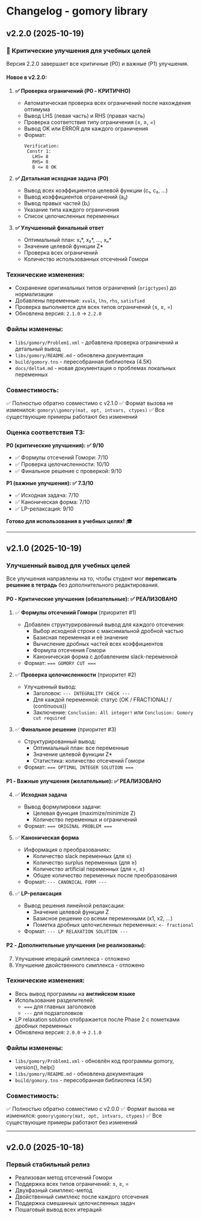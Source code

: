 # Changelog - gomory library

## v2.2.0 (2025-10-19)

### 🎯 Критические улучшения для учебных целей

Версия 2.2.0 завершает все критичные (P0) и важные (P1) улучшения.

#### Новое в v2.2.0:

1. **✅ Проверка ограничений (P0 - КРИТИЧНО)**
   - Автоматическая проверка всех ограничений после нахождения оптимума
   - Вывод LHS (левая часть) и RHS (правая часть)
   - Проверка соответствия типу ограничения (≤, ≥, =)
   - Вывод OK или ERROR для каждого ограничения
   - Формат:
     ```
     Verification:
      Constr 1:
        LHS= 8
        RHS= 8
        8 <= 8 OK
     ```

2. **✅ Детальная исходная задача (P0)**
   - Вывод всех коэффициентов целевой функции (c₁, c₂, ...)
   - Вывод коэффициентов ограничений (aᵢⱼ)
   - Вывод правых частей (bᵢ)
   - Указание типа каждого ограничения
   - Список целочисленных переменных

3. **✅ Улучшенный финальный ответ**
   - Оптимальный план: x₁*, x₂*, ..., xₙ*
   - Значение целевой функции Z*
   - Проверка всех ограничений
   - Количество использованных отсечений Гомори

### Технические изменения:

- Сохранение оригинальных типов ограничений (`origctypes`) до нормализации
- Добавлены переменные: `xvals`, `lhs`, `rhs`, `satisfied`
- Проверка выполняется для всех типов ограничений (≤, ≥, =)
- Обновлена версия: `2.1.0` → `2.2.0`

### Файлы изменены:

- `libs/gomory/Problem1.xml` - добавлена проверка ограничений и детальный вывод
- `libs/gomory/README.md` - обновлена документация
- `build/gomory.tns` - пересобранная библиотека (4.5K)
- `docs/delta4.md` - новая документация о проблемах локальных переменных

### Совместимость:

✅ Полностью обратно совместимо с v2.1.0
✅ Формат вызова не изменился: `gomory\\gomory(mat, opt, intvars, ctypes)`
✅ Все существующие примеры работают без изменений

### Оценка соответствия ТЗ:

**P0 (критические улучшения): ✅ 9/10**
- ✅ Формулы отсечений Гомори: 7/10
- ✅ Проверка целочисленности: 10/10
- ✅ Финальное решение с проверкой: 9/10

**P1 (важные улучшения): ✅ 7.3/10**
- ✅ Исходная задача: 7/10
- ✅ Каноническая форма: 7/10
- ✅ LP-релаксация: 9/10

**Готово для использования в учебных целях!** 🎓

---

## v2.1.0 (2025-10-19)

### Улучшенный вывод для учебных целей

Все улучшения направлены на то, чтобы студент мог **переписать решение в тетрадь** без дополнительного редактирования.

#### P0 - Критические улучшения (обязательные): ✅ РЕАЛИЗОВАНО

1. ✅ **Формулы отсечений Гомори** (приоритет #1)
   - Добавлен структурированный вывод для каждого отсечения:
     - Выбор исходной строки с максимальной дробной частью
     - Базисная переменная и её значение
     - Вычисление дробных частей всех коэффициентов
     - Формула отсечения Гомори
     - Каноническая форма с добавлением slack-переменной
   - Формат: `=== GOMORY CUT ===`

2. ✅ **Проверка целочисленности** (приоритет #2)
   - Улучшенный вывод:
     - Заголовок: `--- INTEGRALITY CHECK ---`
     - Для каждой переменной: статус (OK / FRACTIONAL! / (continuous))
     - Заключение: `Conclusion: All integer!` или `Conclusion: Gomory cut required`

3. ✅ **Финальное решение** (приоритет #3)
   - Структурированный вывод:
     - Оптимальный план: все переменные
     - Значение целевой функции Z*
     - Статистика: количество отсечений Гомори
   - Формат: `=== OPTIMAL INTEGER SOLUTION ===`

#### P1 - Важные улучшения (желательные): ✅ РЕАЛИЗОВАНО

4. ✅ **Исходная задача**
   - Вывод формулировки задачи:
     - Целевая функция (maximize/minimize Z)
     - Количество переменных и ограничений
   - Формат: `=== ORIGINAL PROBLEM ===`

5. ✅ **Каноническая форма**
   - Информация о преобразованиях:
     - Количество slack переменных (для ≤)
     - Количество surplus переменных (для ≥)
     - Количество artificial переменных (для =, ≥)
     - Общее количество переменных после преобразования
   - Формат: `--- CANONICAL FORM ---`

6. ✅ **LP-релаксация**
   - Вывод решения линейной релаксации:
     - Значение целевой функции Z
     - Базисное решение со всеми переменными (x1, x2, ...)
     - Пометка дробных целочисленных переменных: `<- fractional`
   - Формат: `--- LP RELAXATION SOLUTION ---`

#### P2 - Дополнительные улучшения (не реализованы):

7. Улучшение итераций симплекса - отложено
8. Улучшение двойственного симплекса - отложено

### Технические изменения:

- Весь вывод программы на **английском языке**
- Использование разделителей:
  - `===` для главных заголовков
  - `---` для подзаголовков
- LP relaxation solution отображается после Phase 2 с пометками дробных переменных
- Обновлена версия: `2.0.0` → `2.1.0`

### Файлы изменены:

- `libs/gomory/Problem1.xml` - обновлён код программы gomory, version(), help()
- `libs/gomory/README.md` - обновлена документация
- `build/gomory.tns` - пересобранная библиотека (4.5K)

### Совместимость:

✅ Полностью обратно совместимо с v2.0.0
✅ Формат вызова не изменился: `gomory\gomory(mat, opt, intvars, ctypes)`
✅ Все существующие примеры работают без изменений

---

## v2.0.0 (2025-10-18)

### Первый стабильный релиз

- Реализован метод отсечений Гомори
- Поддержка всех типов ограничений: ≤, ≥, =
- Двухфазный симплекс-метод
- Двойственный симплекс после каждого отсечения
- Поддержка смешанных целочисленных задач
- Пошаговый вывод всех итераций
